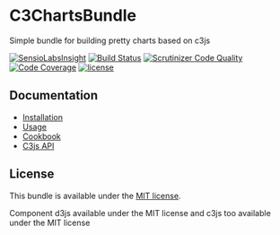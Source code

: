 # C3ChartsBundle
Simple bundle for building pretty charts based on c3js

[![SensioLabsInsight](https://insight.sensiolabs.com/projects/1783dc8e-e72b-49ca-a7c9-7674e3b07290/mini.png)](https://insight.sensiolabs.com/projects/1783dc8e-e72b-49ca-a7c9-7674e3b07290)
[![Build Status](https://scrutinizer-ci.com/g/muspelheim/C3ChartsBundle/badges/build.png?b=master)](https://scrutinizer-ci.com/g/muspelheim/C3ChartsBundle/build-status/master)
[![Scrutinizer Code Quality](https://scrutinizer-ci.com/g/muspelheim/C3ChartsBundle/badges/quality-score.png?b=master)](https://scrutinizer-ci.com/g/muspelheim/C3ChartsBundle/?branch=master)
[![Code Coverage](https://scrutinizer-ci.com/g/muspelheim/C3ChartsBundle/badges/coverage.png?b=master)](https://scrutinizer-ci.com/g/muspelheim/C3ChartsBundle/?branch=master)
[![license](http://img.shields.io/badge/license-MIT-brightgreen.svg?style=flat)](https://github.com/muspelheim/C3ChartsBundle/blob/master/LICENSE)

## Documentation

* [Installation](Resources/doc/installation.md)
* [Usage](Resources/doc/usage.md)
* [Cookbook](Resources/doc/cookbook.md)
* [C3js API](http://c3js.org/reference.html)

## License
This bundle is available under the [MIT license](LICENSE).

Component d3js  available under the MIT license and c3js too available under the MIT license
